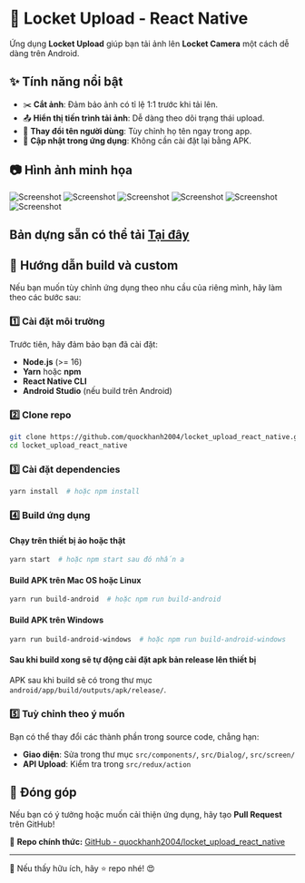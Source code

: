 # 📸 Locket Upload - React Native

Ứng dụng **Locket Upload** giúp bạn tải ảnh lên **Locket Camera** một cách dễ dàng trên Android. 

## ✨ Tính năng nổi bật

- ✂️ **Cắt ảnh**: Đảm bảo ảnh có tỉ lệ 1:1 trước khi tải lên.
- 📤 **Hiển thị tiến trình tải ảnh**: Dễ dàng theo dõi trạng thái upload.
- 🔄 **Thay đổi tên người dùng**: Tùy chỉnh họ tên ngay trong app.
- 🚀 **Cập nhật trong ứng dụng**: Không cần cài đặt lại bằng APK.

## 📷 Hình ảnh minh họa

![Screenshot](./images/screenshot1.png)
![Screenshot](./images/screenshot2.png)
![Screenshot](./images/screenshot3.png)
![Screenshot](./images/screenshot4.png)
![Screenshot](./images/screenshot5.png)
![Screenshot](./images/screenshot6.png)

## Bản dựng sẵn có thể tải [Tại đây](https://github.com/quockhanh2004/locket_upload_react_native/releases)

## 🔧 Hướng dẫn build và custom

Nếu bạn muốn tùy chỉnh ứng dụng theo nhu cầu của riêng mình, hãy làm theo các bước sau:

### 1️⃣ Cài đặt môi trường

Trước tiên, hãy đảm bảo bạn đã cài đặt:
- **Node.js** (>= 16)
- **Yarn** hoặc **npm**
- **React Native CLI**
- **Android Studio** (nếu build trên Android)

### 2️⃣ Clone repo
```sh
git clone https://github.com/quockhanh2004/locket_upload_react_native.git
cd locket_upload_react_native
```

### 3️⃣ Cài đặt dependencies
```sh
yarn install  # hoặc npm install
```

### 4️⃣ Build ứng dụng
#### Chạy trên thiết bị ảo hoặc thật
```sh
yarn start  # hoặc npm start sau đó nhấn a
```

#### Build APK trên Mac OS hoặc Linux
```sh
yarn run build-android  # hoặc npm run build-android
```

#### Build APK trên Windows
```sh
yarn run build-android-windows  # hoặc npm run build-android-windows
```
#### Sau khi build xong sẽ tự động cài đặt apk bản release lên thiết bị
APK sau khi build sẽ có trong thư mục `android/app/build/outputs/apk/release/`.

### 5️⃣ Tuỳ chỉnh theo ý muốn
Bạn có thể thay đổi các thành phần trong source code, chẳng hạn:
- **Giao diện**: Sửa trong thư mục `src/components/`, `src/Dialog/`, `src/screen/`
- **API Upload**: Kiểm tra trong `src/redux/action`

## 🚀 Đóng góp
Nếu bạn có ý tưởng hoặc muốn cải thiện ứng dụng, hãy tạo **Pull Request** trên GitHub!

📌 **Repo chính thức:** [GitHub - quockhanh2004/locket_upload_react_native](https://github.com/quockhanh2004/locket_upload_react_native)

---
📢 Nếu thấy hữu ích, hãy ⭐ repo nhé! 😍
